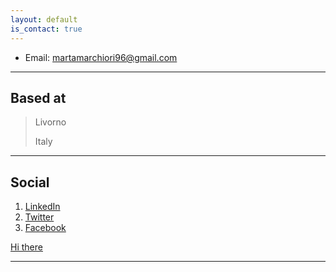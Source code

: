 ```yaml
---
layout: default
is_contact: true
---
```


* Email: martamarchiori96@gmail.com

---

## Based at

> Livorno
>
> Italy

---

## Social

1. [LinkedIn](https://www.linkedin.com/in/marta-marchiori-manerba/)
2. [Twitter](https://twitter.com/Marta_Marchiori)
3. [Facebook](https://www.facebook.com/marta.b.marchiori/)

<a href="https://www.thesitewizard.com/html-tutorial/open-links-in-new-window-or-tab.shtml" target="_blank">Hi there</a>

---

<a class="twitter-timeline" data-height="400" href="https://twitter.com/Marta_Marchiori?ref_src=twsrc%5Etfw"></a> <script async src="https://platform.twitter.com/widgets.js" charset="utf-8"></script>
